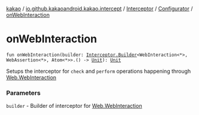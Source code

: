 [kakao](../../../index.md) / [io.github.kakaoandroid.kakao.intercept](../../index.md) / [Interceptor](../index.md) / [Configurator](index.md) / [onWebInteraction](./on-web-interaction.md)

# onWebInteraction

`fun onWebInteraction(builder: `[`Interceptor.Builder`](../-builder/index.md)`<WebInteraction<*>, WebAssertion<*>, Atom<*>>.() -> `[`Unit`](https://kotlinlang.org/api/latest/jvm/stdlib/kotlin/-unit/index.html)`): `[`Unit`](https://kotlinlang.org/api/latest/jvm/stdlib/kotlin/-unit/index.html)

Setups the interceptor for `check` and `perform` operations happening through [Web.WebInteraction](#)

### Parameters

`builder` - Builder of interceptor for [Web.WebInteraction](#)